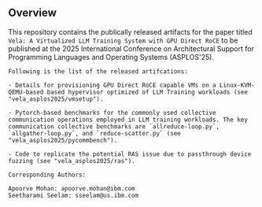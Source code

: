 ## Overview
 
This repository contains the publically released artifacts for the paper titled `Vela: A Virtualized LLM Training System with GPU Direct RoCE` to be published at the 2025 International Conference on Architectural Support for Programming Languages and Operating Systems (ASPLOS'25). 

```
Following is the list of the released artifcations:

- Details for provisioning GPU Direct RoCE capable VMs on a Linux-KVM-QEMU-based based hypervisor optimized of LLM Training workloads (see "vela_asplos2025/vmsetup").

- Pytorch-based benchmarks for the commonly used collective communication operations employed in LLM training workloads. The key communication collective benchmarks are `allreduce-loop.py`, `allgather-loop.py`, and `reduce-scatter.py` (see "vela_asplos2025/pycommbench").

- Code to replicate the potential RAS issue due to passthrough device fuzzing (see "vela_asplos2025/ras").
```


```
Corresponding Authors:

Apoorve Mohan: apoorve.mohan@ibm.com
Seetharami Seelam: sseelam@us.ibm.com
```


